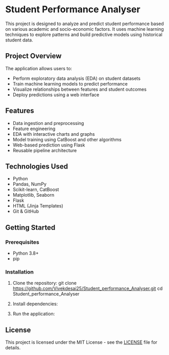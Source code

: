 # Student Performance Analyser

This project is designed to analyze and predict student performance based on various academic and socio-economic factors. It uses machine learning techniques to explore patterns and build predictive models using historical student data.

## Project Overview

The application allows users to:
- Perform exploratory data analysis (EDA) on student datasets
- Train machine learning models to predict performance
- Visualize relationships between features and student outcomes
- Deploy predictions using a web interface

## Features

- Data ingestion and preprocessing
- Feature engineering
- EDA with interactive charts and graphs
- Model training using CatBoost and other algorithms
- Web-based prediction using Flask
- Reusable pipeline architecture

## Technologies Used

- Python
- Pandas, NumPy
- Scikit-learn, CatBoost
- Matplotlib, Seaborn
- Flask
- HTML (Jinja Templates)
- Git & GitHub

  
## Getting Started

### Prerequisites

- Python 3.8+
- pip

### Installation

1. Clone the repository:
  git clone https://github.com/Vivekdesai25/Student_performance_Analyser.git
  cd Student_performance_Analyser

2. Install dependencies:

3. Run the application:


## License

This project is licensed under the MIT License - see the [LICENSE](LICENSE) file for details.




